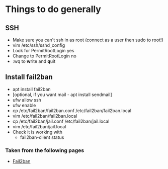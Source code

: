 # Things to do generally

## SSH
- Make sure you can't ssh in as root (connect as a user then sudo to root!)
- vim /etc/ssh/sshd_config
- Look for PermitRootLogin yes
- Change to PermitRootLogin no
- :wq to **w**rite and **q**uit

## Install fail2ban
- apt install fail2ban
- [optional, if you want mail - apt install sendmail]
- ufw allow ssh
- ufw enable
- cp /etc/fail2ban/fail2ban.conf /etc/fail2ban/fail2ban.local
- vim /etc/fail2ban/fail2ban.local
- cp /etc/fail2ban/jail.conf /etc/fail2ban/jail.local
- vim /etc/fail2ban/jail.local
- Check it is working with
  - fail2ban-client status

### Taken from the following pages
- [Fail2ban](https://www.linode.com/docs/security/using-fail2ban-for-security#ubuntu)
